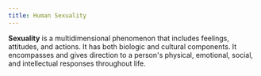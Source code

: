 ```yaml
---
title: Human Sexuality
---
```

**Sexuality** is a multidimensional phenomenon that includes feelings, attitudes, and actions. It has both biologic and cultural components. It encompasses and gives direction to a person's physical, emotional, social, and intellectual responses throughout life.